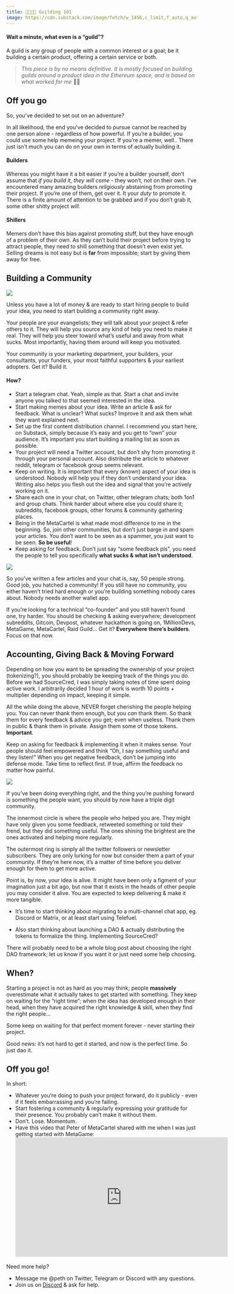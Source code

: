```yaml
---
title: 👨‍👩‍👦‍👦 Guilding 101
image: https://cdn.substack.com/image/fetch/w_1456,c_limit,f_auto,q_auto:good,fl_progressive:steep/https%3A%2F%2Fbucketeer-e05bbc84-baa3-437e-9518-adb32be77984.s3.amazonaws.com%2Fpublic%2Fimages%2F5ea30191-5e0d-49c3-9e0f-393ce2f2248c_794x791.png
---
```



#### Wait a minute, what even is a “guild”?

A guild is any group of people with a common interest or a goal; be it building a certain product, offering a certain service or both.

> _This piece is by no means definitive. It is mostly focused on building guilds around a product idea in the Ethereum space, and is based on what worked for me_ 🤷‍♂️

## Off you go

So, you’ve decided to set out on an adventure?

In all likelihood, the end you’ve decided to pursue cannot be reached by one person alone - regardless of how powerful. If you’re a builder, you could use some help memeing your project. If you’re a memer, well.. There just isn’t much you can do on your own in terms of actually building it.

#### Builders

Whereas you might have it a bit easier if you’re a builder yourself, don’t assume that _if you build it, they will come_ - they won’t, not on their own. I’ve encountered many amazing builders _religiously_ abstaining from promoting their project. If you’re one of them, get over it. It your _duty_ to promote it. There is a finite amount of attention to be grabbed and if you don’t grab it, some other shitty project _will_.

#### Shillers

Memers don’t have this bias against promoting stuff, but they have enough of a problem of their own. As they can’t build their project before trying to attract people, they need to shill something that doesn’t even exist yet. Selling dreams is not easy but is **far** from impossible; start by giving them away for free.

## Building a Community

[![](https://cdn.substack.com/image/fetch/w_1456,c_limit,f_auto,q_auto:good,fl_progressive:steep/https%3A%2F%2Fbucketeer-e05bbc84-baa3-437e-9518-adb32be77984.s3.amazonaws.com%2Fpublic%2Fimages%2F5ea30191-5e0d-49c3-9e0f-393ce2f2248c_794x791.png)](https://cdn.substack.com/image/fetch/c_limit,f_auto,q_auto:good,fl_progressive:steep/https%3A%2F%2Fbucketeer-e05bbc84-baa3-437e-9518-adb32be77984.s3.amazonaws.com%2Fpublic%2Fimages%2F5ea30191-5e0d-49c3-9e0f-393ce2f2248c_794x791.png)

Unless you have a lot of money & are ready to start hiring people to build your idea, you need to start building a community right away.

Your people are your evangelists; they will talk about your project & refer others to it. They will help you source any kind of help you need to make it real. They will help you steer toward what’s useful and away from what sucks. Most importantly, having them around will keep you motivated.

Your community is your marketing department, your builders, your consultants, your funders, your most faithful supporters & your earliest adopters. Get it? Build it.

#### How?

-   Start a telegram chat. Yeah, simple as that. Start a chat and invite anyone you talked to that seemed interested in the idea.
-   Start making memes about your idea. Write an article & ask for feedback. What is unclear? What sucks? Improve it and ask them what they want explained next.
-   Set up the first content distribution channel. I recommend you start here, on Substack, simply because it’s easy and you get to “own” your audience. It’s important you start building a mailing list as soon as possible.
-   Your project will need a Twitter account, but don’t shy from promoting it through your personal account. Also distribute the article to whatever reddit, telegram or facebook group seems relevant.
-   Keep on writing. It is important that every (known) aspect of your idea is understood. Nobody will help you if they don’t understand your idea. Writing also helps you flesh out the idea and signal that you’re actively working on it.
-   Share each one in your chat, on Twitter, other telegram chats; both 1on1 and group chats. Think harder about where else you could share it; subreddits, facebook groups, other forums & community gathering places.
-   Being in the MetaCartel is what made most difference to me in the beginning. So, join other communities, but don’t just barge in and spam your articles. You don’t want to be seen as a spammer, you just want to be seen. **So be useful**!
-   Keep asking for feedback. Don’t just say “some feedback pls”, you need the people to tell you specifically **what sucks & what isn’t understood**.


[![](https://cdn.substack.com/image/fetch/w_1456,c_limit,f_auto,q_auto:good,fl_progressive:steep/https%3A%2F%2Fbucketeer-e05bbc84-baa3-437e-9518-adb32be77984.s3.amazonaws.com%2Fpublic%2Fimages%2F43047537-bb14-4447-bf24-aa1380f98fac_1085x1097.png)](https://cdn.substack.com/image/fetch/c_limit,f_auto,q_auto:good,fl_progressive:steep/https%3A%2F%2Fbucketeer-e05bbc84-baa3-437e-9518-adb32be77984.s3.amazonaws.com%2Fpublic%2Fimages%2F43047537-bb14-4447-bf24-aa1380f98fac_1085x1097.png)

So you’ve written a few articles and your chat is, say, 50 people strong. Good job, you hatched a community! If you still have no community, you either haven’t tried hard enough or you’re building something nobody cares about. Nobody needs another wallet app.

If you’re looking for a technical “co-founder” and you still haven’t found one, try harder. You should be checking & asking everywhere; development subreddits, Gitcoin, Devpost, whatever hackathon is going on, 1MillionDevs, MetaGame, MetaCartel, Raid Guild… Get it? **Everywhere there’s builders**. Focus on that now.

## Accounting, Giving Back & Moving Forward

Depending on how you want to be spreading the ownership of your project (tokenizing?), you should probably be keeping track of the things you do. Before we had SourceCred, I was simply taking notes of time spent doing active work. I arbitrarily decided 1 hour of work is worth 10 points + multiplier depending on impact, keeping it simple.

All the while doing the above, NEVER forget cherishing the people helping you. You can never thank them enough, but you _can_ thank them. So thank them for every feedback & advice you get; even when useless. Thank them in public & thank them in private. Assign them some of those tokens. **Important**.

Keep on asking for feedback & implementing it when it makes sense. Your people should feel empowered and think “Oh, I say something useful and they listen!” When you get negative feedback, don’t be jumping into defense mode. Take time to reflect first. If true, affirm the feedback no matter how painful.

[![](https://cdn.substack.com/image/fetch/w_1456,c_limit,f_auto,q_auto:good,fl_progressive:steep/https%3A%2F%2Fbucketeer-e05bbc84-baa3-437e-9518-adb32be77984.s3.amazonaws.com%2Fpublic%2Fimages%2F779f07b8-bb8e-4841-bbbe-e17d8944986b_1220x1221.png)](https://cdn.substack.com/image/fetch/c_limit,f_auto,q_auto:good,fl_progressive:steep/https%3A%2F%2Fbucketeer-e05bbc84-baa3-437e-9518-adb32be77984.s3.amazonaws.com%2Fpublic%2Fimages%2F779f07b8-bb8e-4841-bbbe-e17d8944986b_1220x1221.png)

If you’ve been doing everything right, and the thing you’re pushing forward is something the people want, you should by now have a triple digit community.

The innermost circle is where the people who helped you are. They might have only given you some feedback, retweeted something or told their frend, but they did something useful. The ones shining the brightest are the ones activated and helping more regularly.

The outermost ring is simply all the twitter followers or newsletter subscribers. They are only lurking for now but consider them a part of your community. If they’re here now, it’s a matter of time before you deliver enough for them to get more active.

Point is, by now, your idea is alive. It might have been only a figment of your imagination just a bit ago, but now that it exists in the heads of other people you may consider it alive. You are expected to keep delivering & make it more tangible.

-   It’s time to start thinking about migrating to a multi-channel chat app, eg. Discord or Matrix, or at least start using Telefuel.

-   Also start thinking about launching a DAO & actually distributing the tokens to formalize the thing. Implementing SourceCred?


There will probably need to be a whole blog post about choosing the right DAO framework; let us know if you want it or just need some help choosing.

## When?

Starting a project is not as hard as you may think; people **massively** overestimate what it actually takes to get started with something. They keep on waiting for the “right time”; when the idea has developed enough in their head, when they have acquired the right knowledge & skill, when they find the right people…

Some keep on waiting for that perfect moment forever - never starting their project.

Good news: it’s not hard to get it started, and now is the perfect time. So just dao it.

## Off you go!

In short:

-   Whatever you’re doing to push your project forward, do it publicly - even if it feels embarrassing and you’re failing.
-   Start fostering a community & regularly expressing your gratitude for their presence. You probably can’t make it without them.
-   Don’t. Lose. Momentum.
-   Have this video that Peter of MetaCartel shared with me when I was just getting started with MetaGame: <iframe width="560" height="315" src="https://www.youtube.com/embed/fW8amMCVAJQ" frameBorder="0" allow="accelerometer; autoplay; encrypted-media; gyroscope; picture-in-picture" allowfullscreen></iframe>

Need more help?
-   Message me @peth on Twitter, Telegram or Discord with any questions.
-   Join us on [Discord](https://discord.gg/Hf54gd8) & ask for help.
